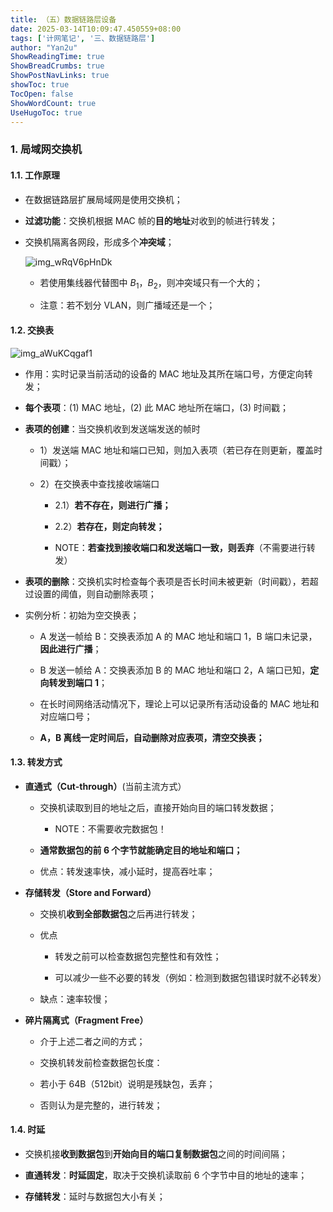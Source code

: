 ```yaml
---
title: （五）数据链路层设备
date: 2025-03-14T10:09:47.450559+08:00
tags: ['计网笔记', '三、数据链路层']
author: "Yan2u"
ShowReadingTime: true
ShowBreadCrumbs: true
ShowPostNavLinks: true
showToc: true
TocOpen: false
ShowWordCount: true
UseHugoToc: true
---
```


### 1. 局域网交换机

#### 1.1. 工作原理

- 在数据链路层扩展局域网是使用交换机；

- **过滤功能**：交换机根据 MAC 帧的**目的地址**对收到的帧进行转发；

- 交换机隔离各网段，形成多个**冲突域**；

	![img_wRqV6pHnDk](https://cloudflare-imgbed-ajc.pages.dev/file/1741871390528_wRqV6pHnDk.png)

	- 若使用集线器代替图中 $B_1$，$B_2$，则冲突域只有一个大的；

	- 注意：若不划分 VLAN，则广播域还是一个；

#### 1.2. 交换表

![img_aWuKCqgaf1](https://cloudflare-imgbed-ajc.pages.dev/file/1741871390340_aWuKCqgaf1.png)

- 作用：实时记录当前活动的设备的 MAC 地址及其所在端口号，方便定向转发；

- **每个表项**：(1) MAC 地址，(2) 此 MAC 地址所在端口，(3) 时间戳；

- **表项的创建**：当交换机收到发送端发送的帧时

	- 1）发送端 MAC 地址和端口已知，则加入表项（若已存在则更新，覆盖时间戳）；

	- 2）在交换表中查找接收端端口

		- 2.1）**若不存在，则进行广播；**

		- 2.2）**若存在，则定向转发；**

		- NOTE：**若查找到接收端口和发送端口一致，则丢弃**（不需要进行转发）

- **表项的删除**：交换机实时检查每个表项是否长时间未被更新（时间戳），若超过设置的阈值，则自动删除表项；

- 实例分析：初始为空交换表；

	- A 发送一帧给 B：交换表添加 A 的 MAC 地址和端口 1，B 端口未记录，**因此进行广播**；

	- B 发送一帧给 A：交换表添加 B 的 MAC 地址和端口 2，A 端口已知，**定向转发到端口 1**；

	- 在长时间网络活动情况下，理论上可以记录所有活动设备的 MAC 地址和对应端口号；

	- **A，B 离线一定时间后，自动删除对应表项，清空交换表；**

#### 1.3. 转发方式

- **直通式（Cut-through）**(当前主流方式）

	- 交换机读取到目的地址之后，直接开始向目的端口转发数据；

		- NOTE：不需要收完数据包！

	- **通常数据包的前 6 个字节就能确定目的地址和端口；**

	- 优点：转发速率快，减小延时，提高吞吐率；

- **存储转发（Store and Forward）**

	- 交换机**收到全部数据包**之后再进行转发；

	- 优点

		- 转发之前可以检查数据包完整性和有效性；

		- 可以减少一些不必要的转发（例如：检测到数据包错误时就不必转发）

	- 缺点：速率较慢；

- **碎片隔离式（Fragment Free）**

	- 介于上述二者之间的方式；

	- 交换机转发前检查数据包长度：

	- 若小于 64B（512bit）说明是残缺包，丢弃；

	- 否则认为是完整的，进行转发；

#### 1.4. 时延

- 交换机接**收到数据包**到**开始向目的端口复制数据包**之间的时间间隔；

- **直通转发**：**时延固定**，取决于交换机读取前 6 个字节中目的地址的速率；

- **存储转发**：延时与数据包大小有关；

